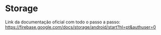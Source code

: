 # Storage

Link da documentação oficial com todo o passo a passo:
https://firebase.google.com/docs/storage/android/start?hl=pt&authuser=0
